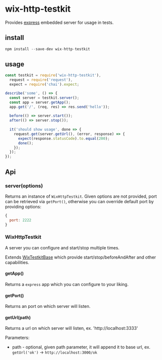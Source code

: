 # wix-http-testkit

Provides [express](http://expressjs.com/) embedded server for usage in tests.

## install

```js
npm install --save-dev wix-http-testkit
```

## usage

```js
const testkit = require('wix-http-testkit'),
  request = require('request'),
  expect = require('chai').expect;

describe('some', () => {
  const server = testkit.server();
  const app = server.getApp();
  app.get('/', (req, res) => res.send('hello'));
  
  before(() => server.start());
  after(() => server.stop());
  
  it('should show usage', done => {
    request.get(server.getUrl(), (error, response) => {
      expect(response.statusCode).to.equal(200);
      done();
    });
  });
});
```

## Api

### server(options)
Returns an instance of `WixHttpTestkit`. Given options are not provided, port can be retrieved via `getPort()`, otherwise you can override default port by providing options:

```js
{
  port: 2222
}
```

### WixHttpTestkit 
A server you can configure and start/stop multiple times.

Extends [WixTestkitBase](../wix-testkit-base) which provide start/stop/beforeAndAfter and other capabilities.

#### getApp()
Returns a `express` app which you can configure to your liking.

#### getPort()
Returns an port on which server will listen.

#### getUrl(path)
Returns a url on which server will listen, ex. 'http://localhost:3333'

Parameters:
 - path - optional, given path parameter, it will append it to base url, ex. `getUrl('ok')` -> `http://localhost:3000/ok`